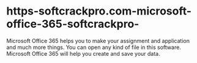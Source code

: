 # https-softcrackpro.com-microsoft-office-365-softcrackpro-
 Microsoft Office 365 helps you to make your assignment and application and much more things. You can open any kind of file in this software. Microsoft Office 365 will help you create and save your data.
